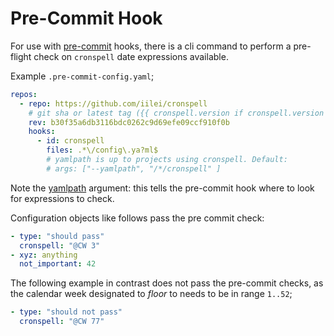 # Pre-Commit Hook

For use with [pre-commit](https://pre-commit.com/) hooks, there is a cli command to
perform a pre-flight check on `cronspell` date expressions available.

Example `.pre-commit-config.yaml`;

```yaml
repos:
  - repo: https://github.com/iilei/cronspell
    # git sha or latest tag ({{ cronspell.version if cronspell.version is not none else '0.0.0-rc15' }})
    rev: b30f35a6db3116bdc0262c9d69efe09ccf910f0b
    hooks:
      - id: cronspell
        files: .*\/config\.ya?ml$
        # yamlpath is up to projects using cronspell. Default:
        # args: ["--yamlpath", "/*/cronspell" ]

```

Note the [yamlpath](https://github.com/wwkimball/yamlpath?tab=readme-ov-file#supported-yaml-path-segments) argument: this tells the pre-commit hook where to
look for expressions to check.

Configuration objects like follows pass the pre commit check:

```yaml
- type: "should pass"
  cronspell: "@CW 3"
- xyz: anything
  not_important: 42

```

The following example in contrast does not pass the pre-commit checks, as the calendar
week designated to *floor* to needs to be in range `1..52`;

```yaml
- type: "should not pass"
  cronspell: "@CW 77"
```
